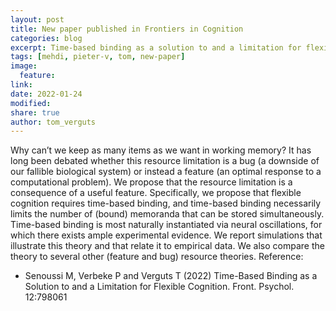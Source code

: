 ```yaml
---
layout: post
title: New paper published in Frontiers in Cognition
categories: blog
excerpt: Time-based binding as a solution to and a limitation for flexible cognition
tags: [mehdi, pieter-v, tom, new-paper]
image:
  feature:
link:
date: 2022-01-24
modified:
share: true
author: tom_verguts
---
```


Why can’t we keep as many items as we want in working memory? It has long been debated whether this resource limitation is a bug (a downside of our fallible biological
system) or instead a feature (an optimal response to a computational problem). We propose that the resource limitation is a consequence of a useful feature. Specifically,
we propose that flexible cognition requires time-based binding, and time-based binding necessarily limits the number of (bound) memoranda that can be stored simultaneously.
Time-based binding is most naturally instantiated via neural oscillations, for which there exists ample experimental evidence. We report simulations that illustrate this theory and that relate it to empirical data. We also compare the theory to several other (feature and bug) resource theories.
Reference:
- Senoussi M, Verbeke P and Verguts T (2022) Time-Based Binding as a Solution to and a Limitation for Flexible Cognition. Front. Psychol. 12:798061

